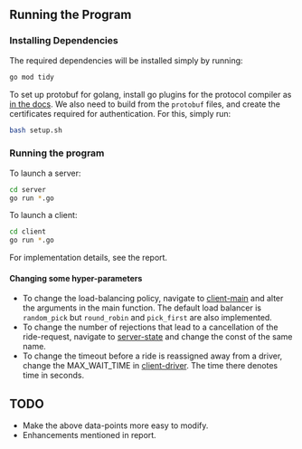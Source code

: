 ## Running the Program
### Installing Dependencies
The required dependencies will be installed simply by running:
```sh
go mod tidy
```

To set up protobuf for golang, install go plugins for the protocol compiler as [in the docs](https://grpc.io/docs/languages/go/quickstart/). 
We also need to build from the `protobuf` files, and create the certificates required for authentication. For this, simply run:
```sh
bash setup.sh
```

### Running the program
To launch a server:
```sh
cd server
go run *.go
```

To launch a client:
```sh
cd client 
go run *.go
```

For implementation details, see the report. 

#### Changing some hyper-parameters
- To change the load-balancing policy, navigate to [client-main](./client/main.go) and alter the arguments in the main function. The default load balancer is `random_pick` but `round_robin` and `pick_first` are also implemented. 
- To change the number of rejections that lead to a cancellation of the ride-request, navigate to [server-state](./server/state.go) and change the const of the same name. 
- To change the timeout before a ride is reassigned away from a driver, change the MAX_WAIT_TIME in [client-driver](./client/driver.go). The time there denotes time in seconds. 

## TODO
- Make the above data-points more easy to modify. 
- Enhancements mentioned in report. 
